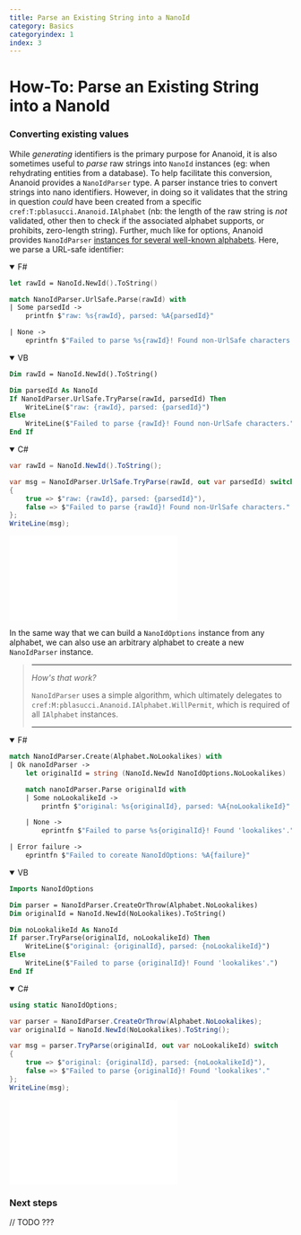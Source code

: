 ```yaml
---
title: Parse an Existing String into a NanoId
category: Basics
categoryindex: 1
index: 3
---
```


How-To: Parse an Existing String into a NanoId
===

### Converting existing values

While _generating_ identifiers is the primary purpose for Ananoid, it is also
sometimes useful to _parse_ raw strings into `NanoId` instances (eg: when
rehydrating entities from a database). To help facilitate this conversion,
Ananoid provides a `NanoIdParser` type. A parser instance tries to convert
strings into nano identifiers. However, in doing so it validates that the
string in question _could_ have been created from a specific
`cref:T:pblasucci.Ananoid.IAlphabet` (nb: the length of the raw string is _not_
validated, other then to check if the associated alphabet supports, or
prohibits, zero-length string). Further, much like for options, Ananoid provides
`NanoIdParser` [instances for several well-known alphabets][1]. Here, we parse
a URL-safe identifier:

<div class="lang-bar">
<details open class="lang-block">
<summary>F#</summary>

```fsharp
let rawId = NanoId.NewId().ToString()

match NanoIdParser.UrlSafe.Parse(rawId) with
| Some parsedId ->
    printfn $"raw: %s{rawId}, parsed: %A{parsedId}"

| None ->
    eprintfn $"Failed to parse %s{rawId}! Found non-UrlSafe characters."
```
</details>

<details open class="lang-block">
<summary>VB</summary>

```vb
Dim rawId = NanoId.NewId().ToString()

Dim parsedId As NanoId
If NanoIdParser.UrlSafe.TryParse(rawId, parsedId) Then
    WriteLine($"raw: {rawId}, parsed: {parsedId}")
Else
    WriteLine($"Failed to parse {rawId}! Found non-UrlSafe characters.")
End If
```
</details>

<details open class="lang-block">
<summary>C#</summary>

```csharp
var rawId = NanoId.NewId().ToString();

var msg = NanoIdParser.UrlSafe.TryParse(rawId, out var parsedId) switch
{
    true => $"raw: {rawId}, parsed: {parsedId}"),
    false => $"Failed to parse {rawId}! Found non-UrlSafe characters."
};
WriteLine(msg);
```
</details>
</div>

![TODO: output of last snippet](/path/to.img)

In the same way that we can build a `NanoIdOptions` instance from any alphabet,
we can also use an arbitrary alphabet to create a new `NanoIdParser` instance.

> ---
> _How's that work?_
>
> `NanoIdParser` uses a simple algorithm, which ultimately delegates to
> `cref:M:pblasucci.Ananoid.IAlphabet.WillPermit`, which is required of all
> `IAlphabet` instances.
>
> ---

<div class="lang-bar">
<details open class="lang-block">
<summary>F#</summary>

```fsharp
match NanoIdParser.Create(Alphabet.NoLookalikes) with
| Ok nanoIdParser ->
    let originalId = string (NanoId.NewId NanoIdOptions.NoLookalikes)

    match nanoIdParser.Parse originalId with
    | Some noLookalikeId ->
        printfn $"original: %s{originalId}, parsed: %A{noLookalikeId}"

    | None ->
        eprintfn $"Failed to parse %s{originalId}! Found 'lookalikes'."

| Error failure ->
    eprintfn $"Failed to coreate NanoIdOptions: %A{failure}"
```
</details>

<details open class="lang-block">
<summary>VB</summary>

```vb
Imports NanoIdOptions

Dim parser = NanoIdParser.CreateOrThrow(Alphabet.NoLookalikes)
Dim originalId = NanoId.NewId(NoLookalikes).ToString()

Dim noLookalikeId As NanoId
If parser.TryParse(originalId, noLookalikeId) Then
    WriteLine($"original: {originalId}, parsed: {noLookalikeId}")
Else
    WriteLine($"Failed to parse {originalId}! Found 'lookalikes'.")
End If
```
</details>

<details open class="lang-block">
<summary>C#</summary>

```csharp
using static NanoIdOptions;

var parser = NanoIdParser.CreateOrThrow(Alphabet.NoLookalikes);
var originalId = NanoId.NewId(NoLookalikes).ToString();

var msg = parser.TryParse(originalId, out var noLookalikeId) switch
{
    true => $"original: {originalId}, parsed: {noLookalikeId}"),
    false => $"Failed to parse {originalId}! Found 'lookalikes'."
};
WriteLine(msg);
```
</details>
</div>

![TODO: output of last snippet](/path/to.img)

### Next steps

// TODO ???


[1]: /reference/pblasucci-ananoid-nanoidparser.html
